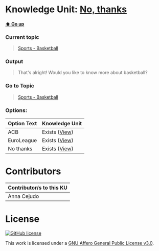 # Knowledge Unit: [No, thanks](../../knowledge_units/sports-basketball/no-thanks.md)

#### [:arrow_up: Go up](../../topics/sports-basketball.md)
### Current topic
> [Sports - Basketball](../../topics/sports-basketball.md)
### Output
> That&#039;s alright! Would you like to know more about basketball?
### Go to Topic
> [Sports - Basketball](../../topics/sports-basketball.md)

### Options: 

| Option Text | Knowledge Unit |
| - | - |  
| ACB  |  Exists ([View](../../knowledge_units/sports-basketball/acb.md))  |  
| EuroLeague  |  Exists ([View](../../knowledge_units/sports-basketball/euroleague.md))  |  
| No thanks  |  Exists ([View](../../knowledge_units/sports-basketball/no-thanks.md))  | 

# Contributors

| Contributor/s to this KU |
| - | 
| Anna Cejudo |

# License
[![GitHub license](https://img.shields.io/github/license/inbrainz/cerebro)](https://github.com/inbrainz/cerebro/blob/master/LICENSE)

This work is licensed under a [GNU Affero General Public License v3.0](https://www.gnu.org/licenses/agpl-3.0.txt).